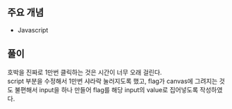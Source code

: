 ## 주요 개념

- Javascript

## 풀이

호박을 진짜로 1만번 클릭하는 것은 시간이 너무 오래 걸린다.  
script 부분을 수정해서 1만번 샤라락 눌러지도록 했고,
flag가 canvas에 그려지는 것도 불편해서
input을 하나 만들어 flag를 해당 input의 value로 집어넣도록 작성하였다.

